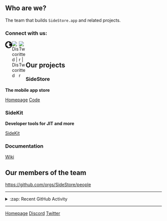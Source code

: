 <!-- 
Docs: How to use GitHub README and actions to auto-generate embedded content.
https://github.com/anuraghazra/github-readme-stats
https://www.youtube.com/watch?v=n6d4KHSKqGk
https://github.com/rahuldkjain/github-profile-readme-generator
 -->

## Who are we?

The team that builds `SideStore.app` and related projects.

### Connect with us:

<!--
[![Website](https://img.shields.io/website?label=sidestore.io&style=for-the-badge&url=https://sidestore.io)](https://sidestore.io)
[![Twitter Follow](https://img.shields.io/twitter/follow/sidestore_io?color=1DA1F2&logo=twitter&style=for-the-badge)](https://twitter.com/intent/follow?original_referer=https%3A%2F%2Fgithub.com%2Fsidestore&screen_name=sidestore)
[![GitHub Followers](https://img.shields.io/github/followers/sidestore?style=for-the-badge)]()
[![GitHub Sponsors](https://img.shields.io/github/sponsors/sidestore?style=for-the-badge
)]() 
-->

[<img align="left" alt="sidestore.io" width="22px" src="https://raw.githubusercontent.com/iconic/open-iconic/master/svg/globe.svg" />][website]
[<img align="left" alt="Discord | Discord" width="22px" src="https://cdn.jsdelivr.net/npm/simple-icons@v3/icons/discord.svg" />][discord]
[<img align="left" alt="Twitter | Twitter" width="22px" src="https://cdn.jsdelivr.net/npm/simple-icons@v3/icons/twitter.svg" />][twitter]

<br />
<br />

## Our projects

### SideStore

__The mobile app store__

[Homepage][website]
[Code][git.sidestore]

### SideKit

__Developer tools for JIT and more__

[SideKit][git.sidekit]

### Documentation

[Wiki][wiki]

## Our members of the team

https://github.com/orgs/SideStore/people

---

<details>
  <summary>:zap: Recent GitHub Activity</summary>

<!--START_SECTION:activity-->
1. 🗣 Commented on [#193](https://github.com/SideStore/SideStore/issues/193) in [SideStore/SideStore](https://github.com/SideStore/SideStore)
2. 🗣 Commented on [#873](https://github.com/SideStore/SideStore/issues/873) in [SideStore/SideStore](https://github.com/SideStore/SideStore)
3. 🗣 Commented on [#833](https://github.com/SideStore/SideStore/issues/833) in [SideStore/SideStore](https://github.com/SideStore/SideStore)
4. ❗️ Closed issue [#833](https://github.com/SideStore/SideStore/issues/833) in [SideStore/SideStore](https://github.com/SideStore/SideStore)
5. ❗️ Closed issue [#882](https://github.com/SideStore/SideStore/issues/882) in [SideStore/SideStore](https://github.com/SideStore/SideStore)
6. ❗️ Opened issue [#882](https://github.com/SideStore/SideStore/issues/882) in [SideStore/SideStore](https://github.com/SideStore/SideStore)
7. 🗣 Commented on [#227](https://github.com/SideStore/SideStore/issues/227) in [SideStore/SideStore](https://github.com/SideStore/SideStore)
8. 🗣 Commented on [#410](https://github.com/SideStore/SideStore/issues/410) in [SideStore/SideStore](https://github.com/SideStore/SideStore)
9. 🗣 Commented on [#881](https://github.com/SideStore/SideStore/issues/881) in [SideStore/SideStore](https://github.com/SideStore/SideStore)
10. 🗣 Commented on [#881](https://github.com/SideStore/SideStore/issues/881) in [SideStore/SideStore](https://github.com/SideStore/SideStore)
11. 🗣 Commented on [#881](https://github.com/SideStore/SideStore/issues/881) in [SideStore/SideStore](https://github.com/SideStore/SideStore)
12. 🗣 Commented on [#881](https://github.com/SideStore/SideStore/issues/881) in [SideStore/SideStore](https://github.com/SideStore/SideStore)
13. 🗣 Commented on [#879](https://github.com/SideStore/SideStore/issues/879) in [SideStore/SideStore](https://github.com/SideStore/SideStore)
14. 🗣 Commented on [#822](https://github.com/SideStore/SideStore/issues/822) in [SideStore/SideStore](https://github.com/SideStore/SideStore)
15. 🗣 Commented on [#881](https://github.com/SideStore/SideStore/issues/881) in [SideStore/SideStore](https://github.com/SideStore/SideStore)
16. ❗️ Opened issue [#881](https://github.com/SideStore/SideStore/issues/881) in [SideStore/SideStore](https://github.com/SideStore/SideStore)
17. ❗️ Opened issue [#880](https://github.com/SideStore/SideStore/issues/880) in [SideStore/SideStore](https://github.com/SideStore/SideStore)
18. 🗣 Commented on [#834](https://github.com/SideStore/SideStore/issues/834) in [SideStore/SideStore](https://github.com/SideStore/SideStore)
19. 🗣 Commented on [#832](https://github.com/SideStore/SideStore/issues/832) in [SideStore/SideStore](https://github.com/SideStore/SideStore)
20. 🗣 Commented on [#161](https://github.com/SideStore/SideStore/issues/161) in [SideStore/SideStore](https://github.com/SideStore/SideStore)
<!--END_SECTION:activity-->

</details>

---

[Homepage][patreon] [Discord][discord] [Twitter][twitter]

<!--
- [Patreon][patreon]
- [OpenCollective][opencollective]
- [YouTube][youtube]
-->

[website]: https://sidestore.io
[wiki]: https://wiki.sidestore.io
[twitter]: https://twitter.com/sidestore_io
[discord]: https://discord.gg/sidestore-949183273383395328
[youtube]: https://youtube.com/TODO
[patreon]: https://www.patreon.com/SideStore
[opencollective]: https://opencollective.com/TODO
[git.sidestore]: https://github.com/SideStore/SideStore/
[git.sidekit]: https://github.com/SideStore/SideKit

